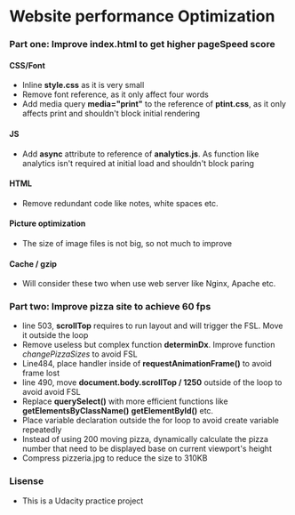 # Website performance Optimization

### Part one: Improve index.html to get higher pageSpeed score
#### CSS/Font
- Inline **style.css** as it is very small
- Remove font reference, as it only affect four words
- Add media query **media="print"** to the reference of **ptint.css**, as it only affects print and shouldn't block initial rendering

#### JS
- Add **async** attribute to reference of **analytics.js**. As function like analytics isn't required at initial load and shouldn't block paring

#### HTML
- Remove redundant code like notes, white spaces etc.

#### Picture optimization
- The size of image files is not big, so not much to improve

#### Cache / gzip
- Will consider these two when use web server like Nginx, Apache etc.

### Part two: Improve pizza site to achieve 60 fps
- line 503, **scrollTop** requires to run layout and will trigger the FSL. Move it outside the loop
- Remove useless but complex function **determinDx**. Improve function *changePizzaSizes* to avoid FSL
- Line484, place handler inside of **requestAnimationFrame()** to avoid frame lost
- line 490, move **document.body.scrollTop / 1250** outside of the loop to avoid avoid FSL
- Replace **querySelect()** with more efficient functions like **getElementsByClassName()** **getElementById()** etc.
- Place variable declaration outside the for loop to avoid create variable repeatedly
- Instead of using 200 moving pizza, dynamically calculate the pizza number that need to be displayed base on current viewport's height
- Compress pizzeria.jpg to reduce the size to 310KB
### Lisense
- This is a Udacity practice project